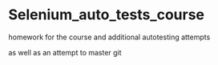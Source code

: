 # Selenium_auto_tests_course
homework for the course and additional autotesting attempts

as well as an attempt to master git